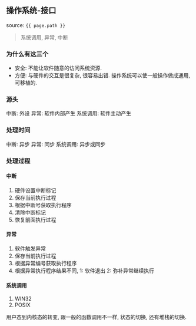 ## 操作系统-接口
source: `{{ page.path }}`

> 系统调用, 异常, 中断

### 为什么有这三个

* 安全: 不能让软件随意的访问系统资源.
* 方便: 与硬件的交互是很复杂, 很容易出错. 操作系统可以使一般操作做成通用, 可移植的.

### 源头

中断: 外设
异常: 软件内部产生
系统调用: 软件主动产生

### 处理时间

中断: 异步
异常: 同步
系统调用: 异步或同步

### 处理过程

#### 中断

1. 硬件设置中断标记
2. 保存当前执行过程
3. 根据中断号获取执行程序
4. 清除中断标记
5. 恢复前面执行过程

#### 异常

1. 软件触发异常
2. 保存当前执行过程
3. 根据异常编号获取执行程序
4. 根据异常执行程序结果不同, 1: 软件退出 2: 弥补异常继续执行

#### 系统调用

1. WIN32
2. POSIX 

用户态到内核态的转变, 跟一般的函数调用不一样, 状态的切换, 还有堆栈的切换.
